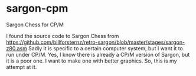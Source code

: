 # sargon-cpm
Sargon Chess for CP/M

I found the source code to Sargon Chess from https://github.com/billforsternz/retro-sargon/blob/master/stages/sargon-z80.asm
Sadly it is specific to a certain computer system, but I want it to run under CP/M.
Yes, I know there is already a CP/M version of Sargon, but it is a poor one. I want to make one with better graphics.
So, this is my attempt at it.

